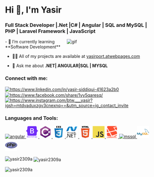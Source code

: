 
<h1 align="left">Hi 👋, I'm Yasir</h1>

<h3 align="left">Full Stack Developer |.Net |C# | Angular | SQL and MySQL | PHP | Laravel Framework | JavaScript</h3>

<img align="right" src="https://i.gifer.com/Ry6p.gif" alt="gif" width="300px"/>
- 🌱 I’m currently learning **Software Development**

- 👨‍💻 All of my projects are available at [yasirport.atwebpages.com](yasirport.atwebpages.com)

- 💬 Ask me about **.NET| ANGULAR|SQL | MYSQL**

<h3 align="left">Connect with me:</h3>
<p align="left">
<a href="https://linkedin.com/in/https://www.linkedin.com/in/yasir-siddiqui-41623a2b0" target="blank"><img align="center" src="https://raw.githubusercontent.com/rahuldkjain/github-profile-readme-generator/master/src/images/icons/Social/linked-in-alt.svg" alt="https://www.linkedin.com/in/yasir-siddiqui-41623a2b0" height="30" width="40" /></a>
<a href="https://fb.com/https://www.facebook.com/share/1vy5qaresq/" target="blank"><img align="center" src="https://raw.githubusercontent.com/rahuldkjain/github-profile-readme-generator/master/src/images/icons/Social/facebook.svg" alt="https://www.facebook.com/share/1vy5qaresq/" height="30" width="40" /></a>
<a href="https://instagram.com/https://www.instagram.com/btw.___yasir?igsh=mtdvaduxzgv3cnexnq==&utm_source=ig_contact_invite" target="blank"><img align="center" src="https://raw.githubusercontent.com/rahuldkjain/github-profile-readme-generator/master/src/images/icons/Social/instagram.svg" alt="https://www.instagram.com/btw.___yasir?igsh=mtdvaduxzgv3cnexnq==&utm_source=ig_contact_invite" height="30" width="40" /></a>
</p>

<h3 align="left">Languages and Tools:</h3>
<p align="left"> <a href="https://angular.io" target="_blank" rel="noreferrer"> <img src="https://angular.io/assets/images/logos/angular/angular.svg" alt="angular" width="40" height="40"/> </a> <a href="https://getbootstrap.com" target="_blank" rel="noreferrer"> <img src="https://raw.githubusercontent.com/devicons/devicon/master/icons/bootstrap/bootstrap-plain-wordmark.svg" alt="bootstrap" width="40" height="40"/> </a> <a href="https://www.w3schools.com/cs/" target="_blank" rel="noreferrer"> <img src="https://raw.githubusercontent.com/devicons/devicon/master/icons/csharp/csharp-original.svg" alt="csharp" width="40" height="40"/> </a> <a href="https://www.w3schools.com/css/" target="_blank" rel="noreferrer"> <img src="https://raw.githubusercontent.com/devicons/devicon/master/icons/css3/css3-original-wordmark.svg" alt="css3" width="40" height="40"/> </a> <a href="https://dotnet.microsoft.com/" target="_blank" rel="noreferrer"> <img src="https://raw.githubusercontent.com/devicons/devicon/master/icons/dot-net/dot-net-original-wordmark.svg" alt="dotnet" width="40" height="40"/> </a> <a href="https://www.w3.org/html/" target="_blank" rel="noreferrer"> <img src="https://raw.githubusercontent.com/devicons/devicon/master/icons/html5/html5-original-wordmark.svg" alt="html5" width="40" height="40"/> </a> <a href="https://developer.mozilla.org/en-US/docs/Web/JavaScript" target="_blank" rel="noreferrer"> <img src="https://raw.githubusercontent.com/devicons/devicon/master/icons/javascript/javascript-original.svg" alt="javascript" width="40" height="40"/> </a> <a href="https://laravel.com/" target="_blank" rel="noreferrer"> <img src="https://raw.githubusercontent.com/devicons/devicon/master/icons/laravel/laravel-plain-wordmark.svg" alt="laravel" width="40" height="40"/> </a> <a href="https://www.microsoft.com/en-us/sql-server" target="_blank" rel="noreferrer"> <img src="https://www.svgrepo.com/show/303229/microsoft-sql-server-logo.svg" alt="mssql" width="40" height="40"/> </a> <a href="https://www.mysql.com/" target="_blank" rel="noreferrer"> <img src="https://raw.githubusercontent.com/devicons/devicon/master/icons/mysql/mysql-original-wordmark.svg" alt="mysql" width="40" height="40"/> </a> <a href="https://www.php.net" target="_blank" rel="noreferrer"> <img src="https://raw.githubusercontent.com/devicons/devicon/master/icons/php/php-original.svg" alt="php" width="40" height="40"/> </a> </p>

<p><img align="left" src="https://github-readme-stats.vercel.app/api/top-langs?username=yasir2309a&show_icons=true&locale=en&layout=compact" alt="yasir2309a" /></p>

<p>&nbsp;<img align="center" src="https://github-readme-stats.vercel.app/api?username=yasir2309a&show_icons=true&locale=en" alt="yasir2309a" /></p>

<p><img align="center" src="https://github-readme-streak-stats.herokuapp.com/?user=yasir2309a&" alt="yasir2309a" /></p>
